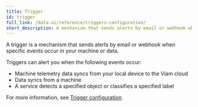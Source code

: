 ```yaml
---
title: Trigger
id: trigger
full_link: /data-ai/reference/triggers-configuration/
short_description: A mechanism that sends alerts by email or webhook when specific events occur in your machine or data.
---
```


A trigger is a mechanism that sends alerts by email or webhook when specific events occur in your machine or data.

Triggers can alert you when the following events occur:

- Machine telemetry data syncs from your local device to the Viam cloud
- Data syncs from a machine
- A service detects a specified object or classifies a specified label

For more information, see [Trigger configuration](/data-ai/reference/triggers-configuration/).
